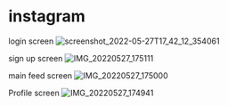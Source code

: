 # instagram

login screen
![screenshot_2022-05-27T17_42_12_354061](https://user-images.githubusercontent.com/88130000/170700248-6d221c02-d1ca-4573-9376-f19efae806e3.jpg)

sign up screen
![IMG_20220527_175111](https://user-images.githubusercontent.com/88130000/170700313-69d366af-0731-4dea-8df9-52b292f3826f.JPG)

main feed screen
![IMG_20220527_175000](https://user-images.githubusercontent.com/88130000/170700375-70a04500-d356-4ed5-8bb6-997f53b78861.JPG)

Profile screen
![IMG_20220527_174941](https://user-images.githubusercontent.com/88130000/170700440-fb815005-4b56-43ed-856f-d4ca52c698ad.JPG)


